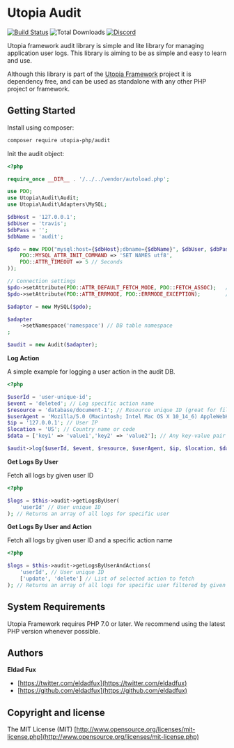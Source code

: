 # Utopia Audit

[![Build Status](https://travis-ci.org/utopia-php/audit.svg?branch=master)](https://travis-ci.org/utopia-php/audit)
![Total Downloads](https://img.shields.io/packagist/dt/utopia-php/audit.svg)
[![Discord](https://img.shields.io/discord/564160730845151244)](https://discord.gg/GSeTUeA)

Utopia framework audit library is simple and lite library for managing application user logs. This library is aiming to be as simple and easy to learn and use.

Although this library is part of the [Utopia Framework](https://github.com/utopia-php/framework) project it is dependency free, and can be used as standalone with any other PHP project or framework.

## Getting Started

Install using composer:
```bash
composer require utopia-php/audit
```

Init the audit object:

```php
<?php

require_once __DIR__ . '/../../vendor/autoload.php';

use PDO;
use Utopia\Audit\Audit;
use Utopia\Audit\Adapters\MySQL;

$dbHost = '127.0.0.1';
$dbUser = 'travis';
$dbPass = '';
$dbName = 'audit';

$pdo = new PDO("mysql:host={$dbHost};dbname={$dbName}", $dbUser, $dbPass, array(
    PDO::MYSQL_ATTR_INIT_COMMAND => 'SET NAMES utf8',
    PDO::ATTR_TIMEOUT => 5 // Seconds
));

// Connection settings
$pdo->setAttribute(PDO::ATTR_DEFAULT_FETCH_MODE, PDO::FETCH_ASSOC);   // Return arrays
$pdo->setAttribute(PDO::ATTR_ERRMODE, PDO::ERRMODE_EXCEPTION);        // Handle all errors with exceptions

$adapter = new MySQL($pdo);

$adapter
    ->setNamespace('namespace') // DB table namespace
;

$audit = new Audit($adapter);
```

**Log Action**

A simple example for logging a user action in the audit DB.

```php
<?php

$userId = 'user-unique-id';
$event = 'deleted'; // Log specific action name
$resource = 'database/document-1'; // Resource unique ID (great for filtering specific logs)
$userAgent = 'Mozilla/5.0 (Macintosh; Intel Mac OS X 10_14_6) AppleWebKit/537.36 (KHTML, like Gecko) Chrome/79.0.3945.88 Safari/537.36'; // Set user-agent
$ip = '127.0.0.1'; // User IP
$location = 'US'; // Country name or code
$data = ['key1' => 'value1','key2' => 'value2']; // Any key-value pair you need to log

$audit->log($userId, $event, $resource, $userAgent, $ip, $location, $data);
```

**Get Logs By User**

Fetch all logs by given user ID

```php
<?php

$logs = $this->audit->getLogsByUser(
    'userId' // User unique ID
); // Returns an array of all logs for specific user
```

**Get Logs By User and Action**

Fetch all logs by given user ID and a specific action name

```php
<?php

$logs = $this->audit->getLogsByUserAndActions(
    'userId', // User unique ID
    ['update', 'delete'] // List of selected action to fetch
); // Returns an array of all logs for specific user filtered by given actions
```

## System Requirements

Utopia Framework requires PHP 7.0 or later. We recommend using the latest PHP version whenever possible.

## Authors

**Eldad Fux**

+ [https://twitter.com/eldadfux](https://twitter.com/eldadfux)
+ [https://github.com/eldadfux](https://github.com/eldadfux)

## Copyright and license

The MIT License (MIT) [http://www.opensource.org/licenses/mit-license.php](http://www.opensource.org/licenses/mit-license.php)